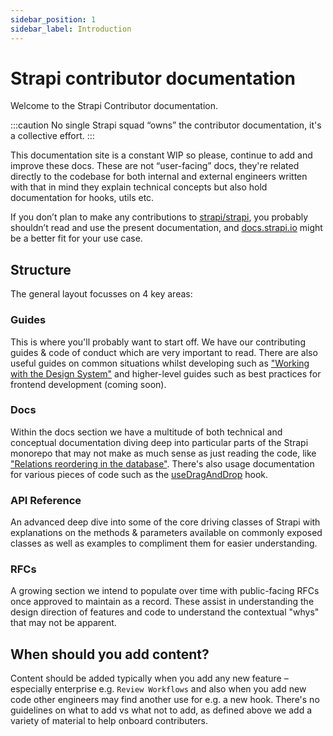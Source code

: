 ```yaml
---
sidebar_position: 1
sidebar_label: Introduction
---
```


# Strapi contributor documentation

Welcome to the Strapi Contributor documentation.

:::caution
No single Strapi squad “owns” the contributor documentation, it's a collective effort.
:::

This documentation site is a constant WIP so please, continue to add and improve these docs. These are not “user-facing” docs,
they're related directly to the codebase for both internal and external engineers written with that in mind they explain
technical concepts but also hold documentation for hooks, utils etc.

If you don’t plan to make any contributions to [strapi/strapi](https://github.com/strapi/strapi), you probably shouldn’t read and use the present documentation, and [docs.strapi.io](https://docs.strapi.io) might be a better fit for your use case.

## Structure

The general layout focusses on 4 key areas:

### Guides

This is where you'll probably want to start off. We have our contributing guides & code of conduct which are very important to read. There are also useful guides on common situations whilst developing such as ["Working with the Design System"](/guides/working-with-the-design-system) and higher-level guides such as best practices for frontend development (coming soon).

### Docs

Within the docs section we have a multitude of both technical and conceptual documentation diving deep into particular parts of the Strapi monorepo that may not make as much sense as just reading the code, like ["Relations reordering in the database"](/docs/core/database/relations/reordering). There's also usage documentation for various pieces of code such as the [useDragAndDrop](/docs/core/content-manager/hooks/use-drag-and-drop) hook.

### API Reference

An advanced deep dive into some of the core driving classes of Strapi with explanations on the methods & parameters available on commonly exposed classes as well as examples to compliment them for easier understanding.

### RFCs

A growing section we intend to populate over time with public-facing RFCs once approved to maintain as a record. These assist in understanding the design direction of features and code to understand the contextual "whys" that may not be apparent.

## When should you add content?

Content should be added typically when you add any new feature – especially enterprise e.g.
`Review Workflows` and also when you add new code other engineers may find another use for e.g. a
new hook. There's no guidelines on what to add vs what not to add, as defined above we add a variety
of material to help onboard contributers.
